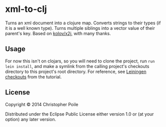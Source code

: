 # xml-to-clj

Turns an xml document into a clojure map. Converts strings to their types (if it is a well known type). Turns multiple siblings into a vector value of their parent's key. Based on [kolov/x2j](https://github.com/kolov/x2j), with many thanks.

## Usage

For now this isn't on clojars, so you will need to clone the project, run ```run lein install```, and make a symlink from the calling project's checkouts directory to this project's root directory. For reference, see [Leiningen checkouts](https://github.com/technomancy/leiningen/blob/master/doc/TUTORIAL.md#checkout-dependencies) from the tutorial.

## License

Copyright © 2014 Christopher Poile

Distributed under the Eclipse Public License either version 1.0 or (at
your option) any later version.
